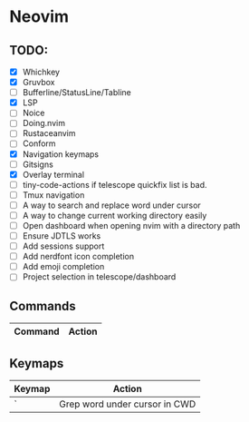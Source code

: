 # Neovim

## TODO:

- [x] Whichkey
- [x] Gruvbox
- [ ] Bufferline/StatusLine/Tabline
- [x] LSP
- [ ] Noice
- [ ] Doing.nvim
- [ ] Rustaceanvim
- [ ] Conform
- [x] Navigation keymaps
- [ ] Gitsigns
- [x] Overlay terminal
- [ ] tiny-code-actions if telescope quickfix list is bad.
- [ ] Tmux navigation
- [ ] A way to search and replace word under cursor
- [ ] A way to change current working directory easily
- [ ] Open dashboard when opening nvim with a directory path
- [ ] Ensure JDTLS works
- [ ] Add sessions support
- [ ] Add nerdfont icon completion
- [ ] Add emoji completion
- [ ] Project selection in telescope/dashboard

## Commands

| Command | Action |
| --- | --- |

## Keymaps

| Keymap | Action |
| --- | --- |
| <leader>`| Grep word under cursor in CWD |
